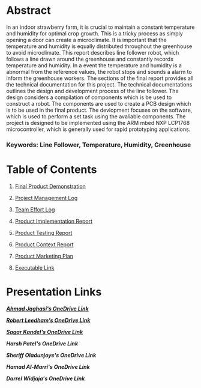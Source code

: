# Abstract

In an indoor strawberry farm, it is crucial to maintain a constant temperature and humidity for optimal crop growth. This is a tricky process as simply opening a door can create a microclimate. It is important that the temperature and humidity is equally distributed throughout the greenhouse to avoid microclimate. This report describes line follower robot, which follows a line drawn around the greenhouse and constantly records temperature and humidity. In a event the temperature and humidity is a abnormal from the reference values, the robot stops and sounds a alarm to inform the greenhouse workers. The sections of the final report provides all the technical documentation for this project. The technical documentations outlines the design and development process of the line follower. The design considers a compilation of components which is be used to construct a robot. The components are used to create a PCB design which is to be used in the final product. The devlopment focuses on the software, which is used to perform a set task using the avaliable components. The project is designed to be implemented using the ARM mbed NXP LCP1768 microcontroller, which is generally used for rapid prototyping applications. 

### Keywords: Line Follower, Temperature, Humidity, Greenhouse


# Table of Contents

1.  [Final Product Demonstration](Final_Report/Product_Demonstration_Report.md)

2.  [Project Management Log](Final_Report/Project_Management_Log.md) 

3.	[Team Effort Log](Final_Report/Team_Effort_Log.md)

4.  [Product Implementation Report](Final_Report/Product_Implementation_Report.md)

5.  [Product Testing Report](Final_Report/Product_Testing_Report.md)

6. 	[Product Context Report](Final_Report/Product_Context_Report.md)

7.  [Product Marketing Plan](Final_Report/Product_Marketing_Plan.md)

8.  [Executable Link](Final_Report/Executable_Link.md)

# Presentation Links

[**_Ahmad  Jaghasi's OneDrive Link_**](https://essexuniversity-my.sharepoint.com/:v:/g/personal/aj19687_essex_ac_uk/EZN8XiQr755IvOnxbT3zEMsBDx5mDXKrNR3bpXLV5Gtn6g)

[**_Robert Leedham's OneDrive Link_**](https://essexuniversity-my.sharepoint.com/:v:/g/personal/rl19435_essex_ac_uk/ER3XM1xHcx1Ak8uWv1o9-6cBE7deHw4iCB3crZKrfL8Eaw)

[**_Sagar Kandel's OneDrive Link_**](https://essexuniversity-my.sharepoint.com/:v:/g/personal/sk17834_essex_ac_uk/Ec-D1A7xDU9Os0y6FTy0qU0BQuqaVmkABCzCz0p1601a3A)

**_Harsh Patel's OneDrive Link_**

**_Sheriff Oladunjoye's OneDrive Link_**

**_Hamad Al-Marri's OneDrive Link_**

**_Darrel Widjaja's OneDrive Link_**
